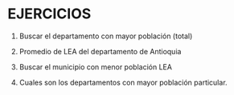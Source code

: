 # EJERCICIOS

1. Buscar el departamento con mayor población (total)
2. Promedio de LEA del departamento de Antioquia
3. Buscar el municipio con menor población LEA

4. Cuales son los departamentos con mayor población particular.